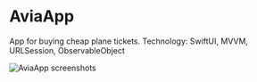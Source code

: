 # AviaApp
App for buying cheap plane tickets.
Technology: SwiftUI, MVVM, URLSession, ObservableObject

![AviaApp screenshots](https://github.com/antonpenkov1/AviaApp/assets/114803121/f1002426-cd1c-46ef-baff-52b044a25950)

